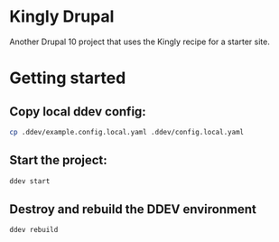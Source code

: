 # Kingly Drupal

Another Drupal 10 project that uses the Kingly recipe for a starter site.

# Getting started

## Copy local ddev config:

```bash
cp .ddev/example.config.local.yaml .ddev/config.local.yaml
```

## Start the project:

```bash
ddev start
```

## Destroy and rebuild the DDEV environment

```bash
ddev rebuild
```
